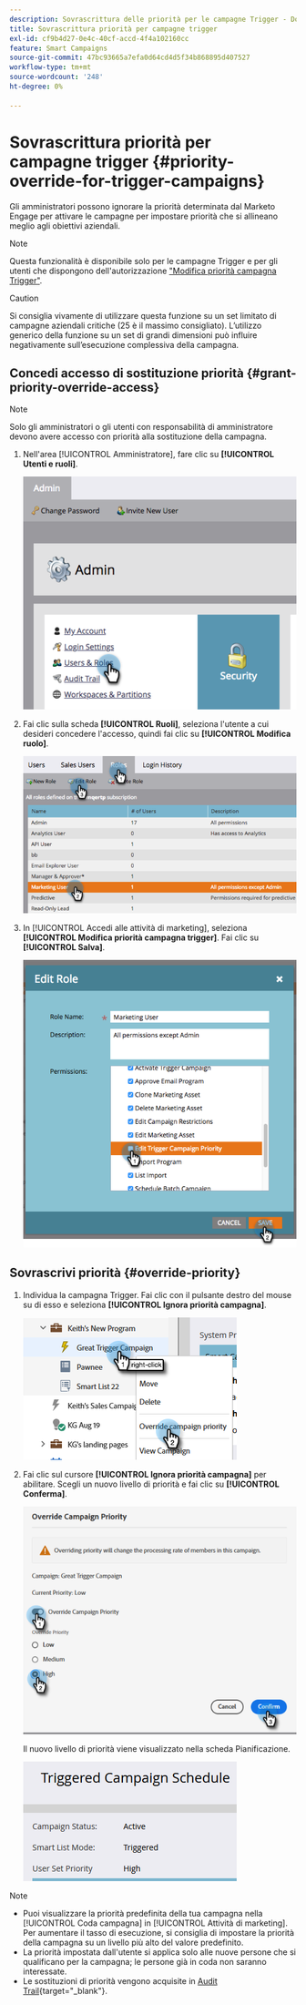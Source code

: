 ```yaml
---
description: Sovrascrittura delle priorità per le campagne Trigger - Documenti Marketo - Documentazione del prodotto
title: Sovrascrittura priorità per campagne trigger
exl-id: cf9b4d27-0e4c-40cf-accd-4f4a102160cc
feature: Smart Campaigns
source-git-commit: 47bc93665a7efa0d64cd4d5f34b868895d407527
workflow-type: tm+mt
source-wordcount: '248'
ht-degree: 0%

---
```


# Sovrascrittura priorità per campagne trigger {#priority-override-for-trigger-campaigns}

Gli amministratori possono ignorare la priorità determinata dal Marketo Engage per attivare le campagne per impostare priorità che si allineano meglio agli obiettivi aziendali.

>[!NOTE]
>
>Questa funzionalità è disponibile solo per le campagne Trigger e per gli utenti che dispongono dell&#39;autorizzazione [&quot;Modifica priorità campagna Trigger&quot;](#grant-priority-override-access).

>[!CAUTION]
>
>Si consiglia vivamente di utilizzare questa funzione su un set limitato di campagne aziendali critiche (25 è il massimo consigliato). L’utilizzo generico della funzione su un set di grandi dimensioni può influire negativamente sull’esecuzione complessiva della campagna.

## Concedi accesso di sostituzione priorità {#grant-priority-override-access}

>[!NOTE]
>
>Solo gli amministratori o gli utenti con responsabilità di amministratore devono avere accesso con priorità alla sostituzione della campagna.

1. Nell&#39;area [!UICONTROL Amministratore], fare clic su **[!UICONTROL Utenti e ruoli]**.

   ![](assets/priority-override-for-trigger-campaigns-1.png)

1. Fai clic sulla scheda **[!UICONTROL Ruoli]**, seleziona l&#39;utente a cui desideri concedere l&#39;accesso, quindi fai clic su **[!UICONTROL Modifica ruolo]**.

   ![](assets/priority-override-for-trigger-campaigns-2.png)

1. In [!UICONTROL Accedi alle attività di marketing], seleziona **[!UICONTROL Modifica priorità campagna trigger]**. Fai clic su **[!UICONTROL Salva]**.

   ![](assets/priority-override-for-trigger-campaigns-3.png)

## Sovrascrivi priorità {#override-priority}

1. Individua la campagna Trigger. Fai clic con il pulsante destro del mouse su di esso e seleziona **[!UICONTROL Ignora priorità campagna]**.

   ![](assets/priority-override-for-trigger-campaigns-4.png)

1. Fai clic sul cursore **[!UICONTROL Ignora priorità campagna]** per abilitare. Scegli un nuovo livello di priorità e fai clic su **[!UICONTROL Conferma]**.

   ![](assets/priority-override-for-trigger-campaigns-5.png)

   Il nuovo livello di priorità viene visualizzato nella scheda Pianificazione.

   ![](assets/priority-override-for-trigger-campaigns-6.png)

>[!NOTE]
>
>* Puoi visualizzare la priorità predefinita della tua campagna nella [!UICONTROL Coda campagna] in [!UICONTROL Attività di marketing]. Per aumentare il tasso di esecuzione, si consiglia di impostare la priorità della campagna su un livello più alto del valore predefinito.
>* La priorità impostata dall&#39;utente si applica solo alle nuove persone che si qualificano per la campagna; le persone già in coda non saranno interessate.
>* Le sostituzioni di priorità vengono acquisite in [Audit Trail](/help/marketo/product-docs/administration/audit-trail/audit-trail-overview.md){target="_blank"}.
